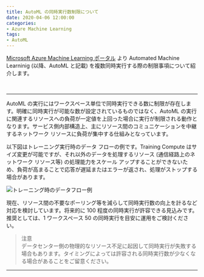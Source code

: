 ```yaml
---
title: AutoML の同時実行数制限について
date: 2020-04-06 12:00:00
categories:
- Azure Machine Learning
tags:
- AutoML
---
```

[Microsoft Azure Machine Learning ポータル](https://ml.azure.com/) より Automated Machine Learninig (以降、AutoML と記載) を複数同時実行する際の制限事項について紹介します。  
<!-- more -->
<br>

***
AutoML の実行にはワークスペース単位で同時実行できる数に制限が存在します。明確に同時実行が可能な数が設定されているものではなく、AutoML の実行に関連するリソースへの負荷が一定値を上回った場合に実行が制限される動作となります。サービス側内部構造上、主にリソース間のコミュニケーションを中継するネットワーク リソースに負荷が集中する仕組みとなっています。

以下図はトレーニング実行時のデータ フローの例です。Training Compute はサイズ変更が可能ですが、それ以外のデータを処理するリソース (通信経路上のネットワーク リソース等) の処理能力をスケール アップすることができないため、負荷が高まることで応答が遅延またはエラーが返され、処理がストップする場合があります。 

![トレーニング時のデータフロー例](https://docs.microsoft.com/ja-jp/azure/machine-learning/media/concept-enterprise-security/training-and-metrics.png)

現在、リソース間の不要なポーリング等を減らして同時実行数の向上を計るなど対応を検討しています。将来的に 100 程度の同時実行が許容できる見込みです。推奨としては、1 ワークスペース 50 の同時実行を目安に運用をご検討ください。  

> 注意  
データセンター側の物理的なリソース不足に起因して同時実行が失敗する場合もあります。タイミングによっては許容される同時実行数が少なくなる場合があることをご留意ください。

***